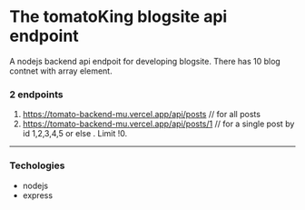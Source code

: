 # The tomatoKing blogsite api endpoint
A nodejs backend api endpoit for developing  blogsite. There has 10 blog contnet with array element.
### 2 endpoints
1. https://tomato-backend-mu.vercel.app/api/posts // for all posts
2. https://tomato-backend-mu.vercel.app/api/posts/1 // for a single post by id 1,2,3,4,5 or else . Limit !0.
_____
### Techologies
- nodejs
- express

